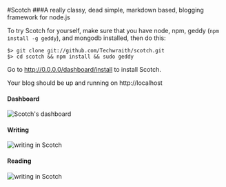 #Scotch
###A really classy, dead simple, markdown based, blogging framework for node.js

To try Scotch for yourself, make sure that you have node, npm, geddy (`npm install -g geddy`), and mongodb installed, then do this:

    $> git clone git://github.com/Techwraith/scotch.git
    $> cd scotch && npm install && sudo geddy

Go to http://0.0.0.0/dashboard/install to install Scotch.

Your blog should be up and running on http://localhost

#### Dashboard

![Scotch's dashboard](https://dl.dropbox.com/u/7982297/scotch_screens/dash.png)


#### Writing

![writing in Scotch](https://dl.dropbox.com/u/7982297/scotch_screens/write2.png)


#### Reading

![writing in Scotch](https://dl.dropbox.com/u/7982297/scotch_screens/read.png)
